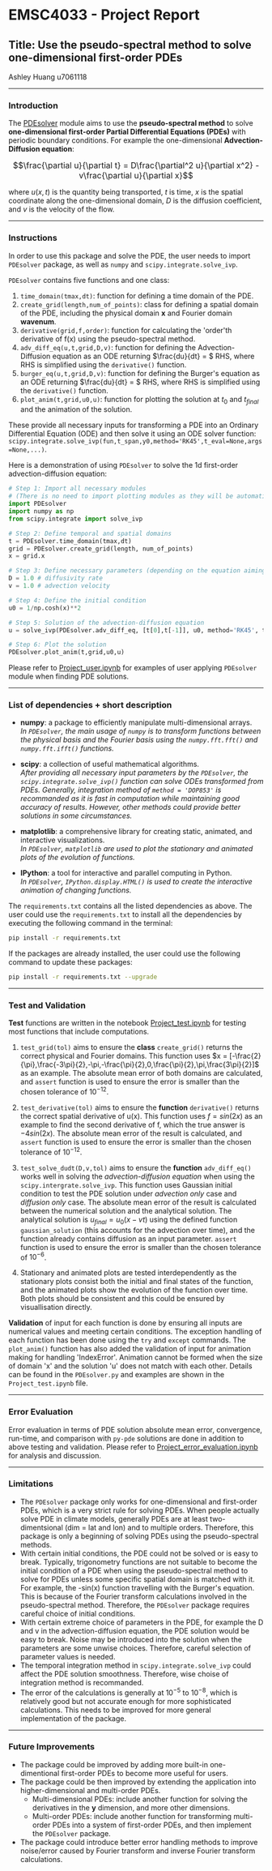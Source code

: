 # EMSC4033 - Project Report
## Title: Use the pseudo-spectral method to solve one-dimensional first-order PDEs
Ashley Huang u7061118


---
### Introduction
The [PDEsolver](PDEsolver.py) module aims to use the **pseudo-spectral method** to solve **one-dimensional first-order Partial Differential Equations (PDEs)** with periodic boundary conditions. For example the one-dimensional **Advection-Diffusion equation**:

<font size= "3">$$\frac{\partial u}{\partial t} = D\frac{\partial^2 u}{\partial x^2} - v\frac{\partial u}{\partial x}$$</font>

where $u(x,t)$ is the quantity being transported, $t$ is time, $x$ is the spatial coordinate along the one-dimensional domain, $D$ is the diffusion coefficient, and $v$ is the velocity of the flow. 


---
### Instructions

In order to use this package and solve the PDE, the user needs to import `PDEsolver` package, as well as `numpy` and `scipy.integrate.solve_ivp`.  

`PDEsolver` contains five functions and one class:  
1) `time_domain(tmax,dt)`: function for defining a time domain of the PDE.
2) `create_grid(length,num_of_points)`: class for defining a spatial domain of the PDE, including the physical domain **x** and Fourier domain **wavenum**.
3) `derivative(grid,f,order)`: function for calculating the 'order'th derivative of f(x) using the pseudo-spectral method.
4) `adv_diff_eq(u,t,grid,D,v)`: function for defining the Advection-Diffusion equation as an ODE returning $\frac{du}{dt} = $ RHS, where RHS is simplified using the `derivative()` function.
5) `burger_eq(u,t,grid,D,v)`: function for defining the Burger's equation as an ODE returning $\frac{du}{dt} = $ RHS, where RHS is simplified using the `derivative()` function.
6) `plot_anim(t,grid,u0,u)`: function for plotting the solution at $t_0$ and $t_{final}$ and the animation of the solution.  

These provide all necessary inputs for transforming a PDE into an Ordinary Differential Equation (ODE) and then solve it using an ODE solver function: `scipy.integrate.solve_ivp(fun,t_span,y0,method='RK45',t_eval=None,args=None,...)`. 

Here is a demonstration of using `PDEsolver` to solve the 1d first-order advection-diffusion equation:
```Python
# Step 1: Import all necessary modules 
# (There is no need to import plotting modules as they will be automatically imported from `PDEsolver`)
import PDEsolver
import numpy as np
from scipy.integrate import solve_ivp

# Step 2: Define temporal and spatial domains
t = PDEsolver.time_domain(tmax,dt)
grid = PDEsolver.create_grid(length, num_of_points)
x = grid.x

# Step 3: Define necessary parameters (depending on the equation aiming to solve)
D = 1.0 # diffusivity rate
v = 1.0 # advection velocity

# Step 4: Define the initial condition
u0 = 1/np.cosh(x)**2

# Step 5: Solution of the advection-diffusion equation
u = solve_ivp(PDEsolver.adv_diff_eq, [t[0],t[-1]], u0, method='RK45', t_eval=t, args=(grid,D,v))

# Step 6: Plot the solution
PDEsolver.plot_anim(t,grid,u0,u)
```
Please refer to [Project_user.ipynb](Project_user.ipynb) for examples of user applying `PDEsolver` module when finding PDE solutions.

<!-- #region -->
---
### List of dependencies + short description

- **numpy**: a package to efficiently manipulate multi-dimensional arrays.   
    *In `PDEsolver`, the main usage of `numpy` is to transform functions between the physical basis and the Fourier basis using the `numpy.fft.fft()` and `numpy.fft.ifft()` functions.*

- **scipy**: a collection of useful mathematical algorithms.  
    *After providing all necessary input parameters by the `PDEsolver`, the `scipy.integrate.solve_ivp()` function can solve ODEs transformed from PDEs. Generally, integration method of `method = 'DOP853'` is recommanded as it is fast in computation while maintaining good accuracy of results. However, other methods could provide better solutions in some circumstances.* 

- **matplotlib**: a comprehensive library for creating static, animated, and interactive visualizations.  
    *In `PDEsolver`, `matplotlib` are used to plot the stationary and animated plots of the evolution of functions.*

- **IPython**: a tool for interactive and parallel computing in Python.  
    *In `PDEsolver`, `IPython.display.HTML()` is used to create the interactive animation of changing functions.*

The `requirements.txt` contains all the listed dependencies as above. The user could use the `requirements.txt` to install all the dependencies by executing the following command in the terminal:

```bash
pip install -r requirements.txt
```
If the packages are already installed, the user could use the following command to update these packages:
```bash
pip install -r requirements.txt --upgrade
```
<!-- #endregion -->

---
### Test and Validation

**Test** functions are written in the notebook [Project_test.ipynb](Project_test.ipynb) for testing most functions that include computations.
1) `test_grid(tol)` aims to ensure the **class** `create_grid()` returns the correct physical and Fourier domains. This function uses $x = [-\frac{2}{\pi},\frac{-3\pi}{2},-\pi,-\frac{\pi}{2},0,\frac{\pi}{2},\pi,\frac{3\pi}{2}]$ as an example. The absolute mean error of both domains are calculated, and `assert` function is used to ensure the error is smaller than the chosen tolerance of $10^{-12}$. 

2) `test_derivative(tol)` aims to ensure the **function** `derivative()` returns the correct spatial derivative of u(x). This function uses $f = sin(2x)$ as an example to find the second derivative of f, which the true answer is $-4sin(2x)$. The absolute mean error of the result is calculated, and `assert` function is used to ensure the error is smaller than the chosen tolerance of $10^{-12}$.

3) `test_solve_dudt(D,v,tol)` aims to ensure the **function** `adv_diff_eq()` works well in solving the *advection-diffusion equation* when using the `scipy.intergrate.solve_ivp`. This function uses Gaussian initial condition to test the PDE solution under *advection only* case and *diffusion only* case. The absolute mean error of the result is calculated between the numerical solution and the analytical solution. The analytical solution is $u_{final} = u_0(x - vt)$ using the defined function `gaussian_solution` (this accounts for the advection over time), and the function already contains diffusion as an input parameter. `assert` function is used to ensure the error is smaller than the chosen tolerance of $10^{-6}$.

4) Stationary and animated plots are tested interdependently as the stationary plots consist both the initial and final states of the function, and the animated plots show the evolution of the function over time. Both plots should be consistent and this could be ensured by visuallisation directly.

**Validation** of input for each function is done by ensuring all inputs are numerical values and meeting certain conditions. The exception handling of each function has been done using the `try` and `except` commands. The `plot_anim()` function has also added the validation of input for animation making for handling 'IndexError'. Animation cannot be formed when the size of domain 'x' and the solution 'u' does not match with each other. Details can be found in the `PDEsolver.py` and examples are shown in the `Project_test.ipynb` file. 

---
### Error Evaluation
Error evaluation in terms of PDE solution absolute mean error, convergence, run-time, and comparison with `py-pde` solutions are done in addition to above testing and validation. Please refer to [Project_error_evaluation.ipynb](Project_error_evaluation.ipynb) for analysis and discussion.



---
### Limitations
- The `PDEsolver` package only works for one-dimensional and first-order PDEs, which is a very strict rule for solving PDEs. When people actually solve PDE in climate models, generally PDEs are at least two-dimentsional (dim = lat and lon) and to multiple orders. Therefore, this package is only a beginning of solving PDEs using the pseudo-spectral methods. 
- With certain initial conditions, the PDE could not be solved or is easy to break. Typically, trigonometry functions are not suitable to become the initial condition of a PDE when using the pseudo-spectral method to solve for PDEs unless some specific spatial domain is matched with it. For example, the -sin(x) function travelling with the Burger's equation. This is because of the Fourier transform calculations involved in the pseudo-spectral method. Therefore, the `PDEsolver` package requires careful choice of initial conditions. 
- With certain extreme choice of parameters in the PDE, for example the D and v in the advection-diffusion equation, the PDE solution would be easy to break. Noise may be introduced into the solution when the parameters are some unwise choices. Therefore, careful selection of parameter values is needed.
- The temporal integration method in `scipy.integrate.solve_ivp` could affect the PDE solution smoothness. Therefore, wise choise of integration method is recommanded.
- The error of the calculations is generally at $10^{-5}$ to $10^{-8}$, which is relatively good but not accurate enough for more sophisticated calculations. This needs to be improved for more general implementation of the package.




---
### Future Improvements	
- The package could be improved by adding more built-in one-dimentional first-order PDEs to become more useful for users.
- The package could be then improved by extending the application into higher-dimensional and multi-order PDEs.
    - Multi-dimensional PDEs: include another function for solving the derivatives in the **y** dimension, and more other dimensions.
    - Multi-order PDEs: include another function for transforming multi-order PDEs into a system of first-order PDEs, and then implement the `PDEsolver` package.
- The package could  introduce better error handling methods to improve noise/error caused by Fourier transform and inverse Fourier transform calculations.
